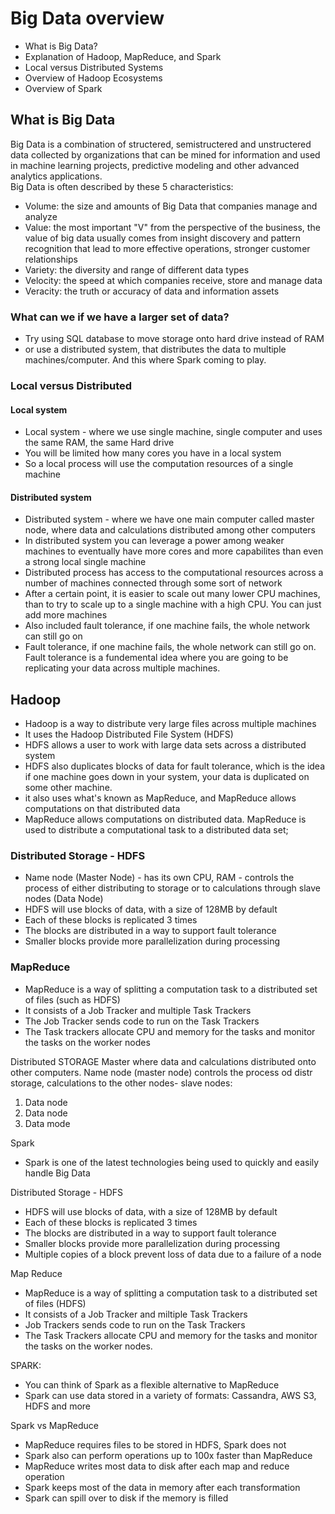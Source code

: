 
# Big Data overview
* What is Big Data?
* Explanation of Hadoop, MapReduce, and Spark
* Local versus Distributed Systems
* Overview of Hadoop Ecosystems
* Overview of Spark

## What is Big Data
Big Data is a combination of structered, semistructered and unstructered data collected by organizations that can be mined for information and used in machine learning projects, predictive modeling and other advanced analytics applications.   
Big Data is often described by these 5 characteristics:
* Volume: the size and amounts of Big Data that companies manage and analyze
* Value: the most important "V" from the perspective of the business, the value of big data usually comes from insight discovery and pattern recognition that lead to more effective operations, stronger customer relationships
* Variety: the diversity and range of different data types
* Velocity: the speed at which companies receive, store and manage data
* Veracity: the truth or accuracy of data and information assets

### What can we if we have a larger set of data?
* Try using SQL database to move storage onto hard drive instead of RAM
* or use a distributed system, that distributes the data to multiple machines/computer. And this where Spark coming to play.

### Local versus Distributed
#### Local system
* Local system - where we use single machine, single computer and uses the same RAM, the same Hard drive 
* You will be limited how many cores you have in a local system 
* So a local process will use the computation resources of a single machine
#### Distributed system 
* Distributed system - where we have one main computer called master node, where data and calculations distributed among other computers 
* In distributed system you can leverage a power among weaker machines to eventually have more cores and more capabilites than even a strong local single machine
* Distributed process has access to the computational resources across a number of machines connected through some sort of network
* After a certain point, it is easier to scale out many lower CPU machines, than to try to scale up to a single machine with a high CPU. You can just add more machines
* Also included fault tolerance, if one machine fails, the whole network can still go on
* Fault tolerance, if one machine fails, the whole network can still go on. Fault tolerance is a fundemental idea where you are going to be replicating your data across multiple machines.

## Hadoop
* Hadoop is a way to distribute very large files across multiple machines
* It uses the Hadoop Distributed File System (HDFS)
* HDFS allows a user to work with large data sets across a distributed system
* HDFS also duplicates blocks of data for fault tolerance, which is the idea if one machine goes down in your system, your data is duplicated on some other machine.
* it also uses what's known as MapReduce, and MapReduce allows computations on that distributed data
* MapReduce allows computations on distributed data. MapReduce is used to distribute a computational task to a distributed data set; 
### Distributed Storage - HDFS
* Name node (Master Node) - has its own CPU, RAM - controls the process of either distributing to storage or to calculations through slave nodes (Data Node)
* HDFS will use blocks of data, with a size of 128MB by default
* Each of these blocks is replicated 3 times
* The blocks are distributed in a way to support fault tolerance
* Smaller blocks provide more parallelization during processing
### MapReduce
* MapReduce is a way of splitting a computation task to a distributed set of files (such as HDFS)
* It consists of a Job Tracker and multiple Task Trackers
* The Job Tracker sends code to run on the Task Trackers
* The Task trackers allocate CPU and memory for the tasks and monitor the tasks on the worker nodes







Distributed STORAGE
Master where data and calculations distributed onto other computers.
Name node (master node) controls the process od distr storage, calculations to the other nodes- slave nodes:
1. Data node
2. Data node
3. Data mode

Spark
* Spark is one of the latest technologies being used to quickly and easily handle Big Data

Distributed Storage - HDFS
* HDFS will use blocks of data, with a size of 128MB by default
* Each of these blocks is replicated 3 times
* The blocks are distributed in a way to support fault tolerance
* Smaller blocks provide more parallelization during processing
* Multiple copies of a block prevent loss of data due to a failure of a node

Map Reduce
* MapReduce is a way of splitting a computation task to a distributed set of files (HDFS)
* It consists of a Job Tracker and miltiple Task Trackers
* Job Trackers sends code to run on the Task Trackers
* The Task Trackers allocate CPU and memory for the tasks and monitor the tasks on the worker nodes. 

SPARK:
* You can think of Spark as a flexible alternative to MapReduce
* Spark can use data stored in a variety of formats: Cassandra, AWS S3, HDFS and more

 Spark vs MapReduce
 * MapReduce requires files to be stored in HDFS, Spark does not
 * Spark also can perform operations up to 100x faster than MapReduce
 * MapReduce writes most data to disk after each map and reduce operation
 * Spark keeps most of the data in memory after each transformation
 * Spark can spill over to disk if the memory is filled


